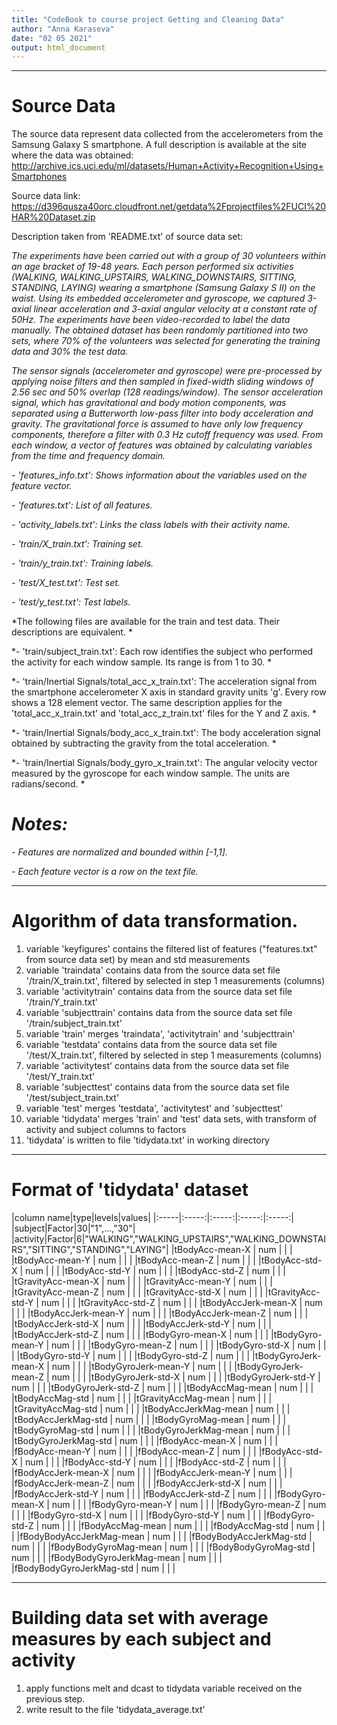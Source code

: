 ```yaml
---
title: "CodeBook to course project Getting and Cleaning Data"
author: "Anna Karaseva"
date: "02 05 2021"
output: html_document
---
```


***
# Source Data

The source data represent data collected from the accelerometers from the Samsung Galaxy S smartphone. A full description is available at the site where the data was obtained:
http://archive.ics.uci.edu/ml/datasets/Human+Activity+Recognition+Using+Smartphones

Source data link:
https://d396qusza40orc.cloudfront.net/getdata%2Fprojectfiles%2FUCI%20HAR%20Dataset.zip

Description taken from 'README.txt' of source data set:

*The experiments have been carried out with a group of 30 volunteers within an age bracket of 19-48 years. Each person performed six activities (WALKING, WALKING_UPSTAIRS, WALKING_DOWNSTAIRS, SITTING, STANDING, LAYING) wearing a smartphone (Samsung Galaxy S II) on the waist. Using its embedded accelerometer and gyroscope, we captured 3-axial linear acceleration and 3-axial angular velocity at a constant rate of 50Hz. The experiments have been video-recorded to label the data manually. The obtained dataset has been randomly partitioned into two sets, where 70% of the volunteers was selected for generating the training data and 30% the test data.*

*The sensor signals (accelerometer and gyroscope) were pre-processed by applying noise filters and then sampled in fixed-width sliding windows of 2.56 sec and 50% overlap (128 readings/window). The sensor acceleration signal, which has gravitational and body motion components, was separated using a Butterworth low-pass filter into body acceleration and gravity. The gravitational force is assumed to have only low frequency components, therefore a filter with 0.3 Hz cutoff frequency was used. From each window, a vector of features was obtained by calculating variables from the time and frequency domain.*

*- 'features_info.txt': Shows information about the variables used on the feature vector.*

*- 'features.txt': List of all features.*

*- 'activity_labels.txt': Links the class labels with their activity name.*

*- 'train/X_train.txt': Training set.*

*- 'train/y_train.txt': Training labels.*

*- 'test/X_test.txt': Test set.*

*- 'test/y_test.txt': Test labels.*

*The following files are available for the train and test data. Their descriptions are equivalent. *

*- 'train/subject_train.txt': Each row identifies the subject who performed the activity for each window sample. Its range is from 1 to 30. *

*- 'train/Inertial Signals/total_acc_x_train.txt': The acceleration signal from the smartphone accelerometer X axis in standard gravity units 'g'. Every row shows a 128 element vector. The same description applies for the 'total_acc_x_train.txt' and 'total_acc_z_train.txt' files for the Y and Z axis. *

*- 'train/Inertial Signals/body_acc_x_train.txt': The body acceleration signal obtained by subtracting the gravity from the total acceleration. *

*- 'train/Inertial Signals/body_gyro_x_train.txt': The angular velocity vector measured by the gyroscope for each window sample. The units are radians/second. *

*Notes:*
======

*- Features are normalized and bounded within [-1,1].*

*- Each feature vector is a row on the text file.*

***
# Algorithm of data transformation.

1. variable 'keyfigures' contains the filtered list of features ("features.txt" from source data set) by mean and std measurements
2. variable 'traindata' contains data from the source data set file '/train/X_train.txt', filtered by selected in step 1 measurements (columns)
3. variable 'activitytrain' contains data from the source data set file '/train/Y_train.txt'
4. variable 'subjecttrain' contains data from the source data set file '/train/subject_train.txt'
5. variable 'train' merges 'traindata', 'activitytrain' and 'subjecttrain'
6. variable 'testdata' contains data from the source data set file '/test/X_train.txt', filtered by selected in step 1 measurements (columns)
7. variable 'activitytest' contains data from the source data set file '/test/Y_train.txt'
8. variable 'subjecttest' contains data from the source data set file '/test/subject_train.txt'
9. variable 'test' merges 'testdata', 'activitytest' and 'subjecttest'
10. variable 'tidydata' merges 'train' and 'test' data sets, with transform of activity and subject columns to factors
11. 'tidydata' is written to file 'tidydata.txt' in working directory

***
# Format of 'tidydata' dataset


|column name|type|levels|values|
|:-----|:-----:|:-----:|:-----:|:-----:|
|subject|Factor|30|"1",...,"30"|
|activity|Factor|6|"WALKING","WALKING_UPSTAIRS","WALKING_DOWNSTAIRS","SITTING","STANDING","LAYING"|
|tBodyAcc-mean-X	|	num	|	|	|
|tBodyAcc-mean-Y	|	num	|	|	|
|tBodyAcc-mean-Z	|	num	|	|	|
|tBodyAcc-std-X	|	num	|	|	|
|tBodyAcc-std-Y	|	num	|	|	|
|tBodyAcc-std-Z	|	num	|	|	|
|tGravityAcc-mean-X	|	num	|	|	|
|tGravityAcc-mean-Y	|	num	|	|	|
|tGravityAcc-mean-Z	|	num	|	|	|
|tGravityAcc-std-X	|	num	|	|	|
|tGravityAcc-std-Y	|	num	|	|	|
|tGravityAcc-std-Z	|	num	|	|	|
|tBodyAccJerk-mean-X	|	num	|	|	|
|tBodyAccJerk-mean-Y	|	num	|	|	|
|tBodyAccJerk-mean-Z	|	num	|	|	|
|tBodyAccJerk-std-X	|	num	|	|	|
|tBodyAccJerk-std-Y	|	num	|	|	|
|tBodyAccJerk-std-Z	|	num	|	|	|
|tBodyGyro-mean-X	|	num	|	|	|
|tBodyGyro-mean-Y	|	num	|	|	|
|tBodyGyro-mean-Z	|	num	|	|	|
|tBodyGyro-std-X	|	num	|	|	|
|tBodyGyro-std-Y	|	num	|	|	|
|tBodyGyro-std-Z	|	num	|	|	|
|tBodyGyroJerk-mean-X	|	num	|	|	|
|tBodyGyroJerk-mean-Y	|	num	|	|	|
|tBodyGyroJerk-mean-Z	|	num	|	|	|
|tBodyGyroJerk-std-X	|	num	|	|	|
|tBodyGyroJerk-std-Y	|	num	|	|	|
|tBodyGyroJerk-std-Z	|	num	|	|	|
|tBodyAccMag-mean	|	num	|	|	|
|tBodyAccMag-std	|	num	|	|	|
|tGravityAccMag-mean	|	num	|	|	|
|tGravityAccMag-std	|	num	|	|	|
|tBodyAccJerkMag-mean	|	num	|	|	|
|tBodyAccJerkMag-std	|	num	|	|	|
|tBodyGyroMag-mean	|	num	|	|	|
|tBodyGyroMag-std	|	num	|	|	|
|tBodyGyroJerkMag-mean	|	num	|	|	|
|tBodyGyroJerkMag-std	|	num	|	|	|
|fBodyAcc-mean-X	|	num	|	|	|
|fBodyAcc-mean-Y	|	num	|	|	|
|fBodyAcc-mean-Z	|	num	|	|	|
|fBodyAcc-std-X	|	num	|	|	|
|fBodyAcc-std-Y	|	num	|	|	|
|fBodyAcc-std-Z	|	num	|	|	|
|fBodyAccJerk-mean-X	|	num	|	|	|
|fBodyAccJerk-mean-Y	|	num	|	|	|
|fBodyAccJerk-mean-Z	|	num	|	|	|
|fBodyAccJerk-std-X	|	num	|	|	|
|fBodyAccJerk-std-Y	|	num	|	|	|
|fBodyAccJerk-std-Z	|	num	|	|	|
|fBodyGyro-mean-X	|	num	|	|	|
|fBodyGyro-mean-Y	|	num	|	|	|
|fBodyGyro-mean-Z	|	num	|	|	|
|fBodyGyro-std-X	|	num	|	|	|
|fBodyGyro-std-Y	|	num	|	|	|
|fBodyGyro-std-Z	|	num	|	|	|
|fBodyAccMag-mean	|	num	|	|	|
|fBodyAccMag-std	|	num	|	|	|
|fBodyBodyAccJerkMag-mean	|	num	|	|	|
|fBodyBodyAccJerkMag-std	|	num	|	|	|
|fBodyBodyGyroMag-mean	|	num	|	|	|
|fBodyBodyGyroMag-std	|	num	|	|	|
|fBodyBodyGyroJerkMag-mean	|	num	|	|	|
|fBodyBodyGyroJerkMag-std	|	num	|	|	|
	
***
# Building data set with average measures by each subject and activity

1. apply functions melt and dcast to tidydata variable received on the previous step.
2. write result to the file 'tidydata_average.txt'
